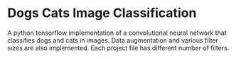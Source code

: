 # Dogs Cats Image Classification
A python tensorflow implementation of a convolutional neural network that classifies dogs and cats in images. 
Data augmentation and various filter sizes are also implemented. Each project file has different number of filters.
